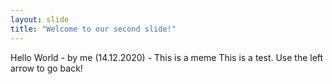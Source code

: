 ```yaml
---
layout: slide
title: "Welcome to our second slide!"
---
```

Hello World - by me (14.12.2020) - This is a meme
This is a test.
Use the left arrow to go back!
